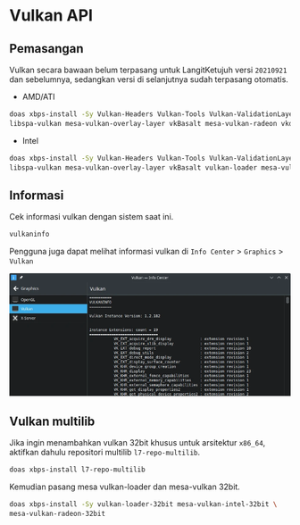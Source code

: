 # Vulkan API

## Pemasangan

Vulkan secara bawaan belum terpasang untuk LangitKetujuh versi `20210921` dan sebelumnya, sedangkan versi di selanjutnya sudah terpasang otomatis.

  - AMD/ATI

  ```sh
  doas xbps-install -Sy Vulkan-Headers Vulkan-Tools Vulkan-ValidationLayers \
  libspa-vulkan mesa-vulkan-overlay-layer vkBasalt mesa-vulkan-radeon vkd3d amdvlk
  ```

  - Intel

  ```sh
  doas xbps-install -Sy Vulkan-Headers Vulkan-Tools Vulkan-ValidationLayers \
  libspa-vulkan mesa-vulkan-overlay-layer vkBasalt vulkan-loader mesa-vulkan-intel
  ```

## Informasi

Cek informasi vulkan dengan sistem saat ini.

```sh
vulkaninfo
```

Pengguna juga dapat melihat informasi vulkan di `Info Center` > `Graphics` > `Vulkan`

![Vulkan Info Center LangitKetujuh OS](../../../media/image/vulkan-info-center-langitketujuh-id.webp)

## Vulkan multilib

Jika ingin menambahkan vulkan 32bit khusus untuk arsitektur `x86_64`, aktifkan dahulu repositori multilib `l7-repo-multilib`.

```sh
doas xbps-install l7-repo-multilib
```

Kemudian pasang mesa vulkan-loader dan mesa-vulkan 32bit.

```sh
doas xbps-install -Sy vulkan-loader-32bit mesa-vulkan-intel-32bit \
mesa-vulkan-radeon-32bit
```
